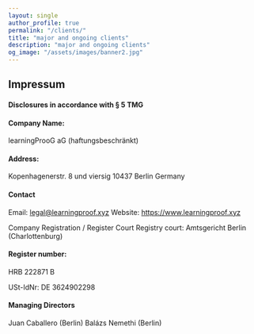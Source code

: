 ```yaml
---
layout: single
author_profile: true
permalink: "/clients/"
title: "major and ongoing clients"
description: "major and ongoing clients"
og_image: "/assets/images/banner2.jpg"
---
```


## Impressum

#### Disclosures in accordance with § 5 TMG

#### Company Name: 
learningProoG aG (haftungsbeschränkt)

#### Address: 
Kopenhagenerstr. 8 und viersig
10437 Berlin
Germany

#### Contact
Email: legal@learningproof.xyz
Website: https://www.learningproof.xyz

Company Registration / Register Court
Registry court: Amtsgericht Berlin (Charlottenburg)

#### Register number: 

HRB 222871 B

USt-IdNr: DE 3624902298


#### Managing Directors
Juan Caballero (Berlin)
Balázs Nemethi (Berlin)
